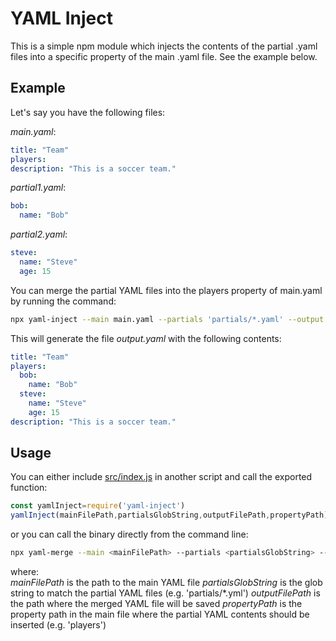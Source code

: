 # YAML Inject

This is a simple npm module which injects the contents of the partial .yaml files into a specific property of the main .yaml file. See the example below.

## Example
Let's say you have the following files:

*main.yaml*:
```yaml
title: "Team"
players:
description: "This is a soccer team."
```
*partial1.yaml*:
```yaml
bob:
  name: "Bob"
```
*partial2.yaml*:
```yaml
steve:
  name: "Steve"
  age: 15
```
You can merge the partial YAML files into the players property of main.yaml by running the command:

```bash
npx yaml-inject --main main.yaml --partials 'partials/*.yaml' --output output.yaml --property players
```
This will generate the file *output.yaml* with the following contents:
```yaml
title: "Team"
players:
  bob:
    name: "Bob"
  steve:
    name: "Steve"
    age: 15
description: "This is a soccer team."
```

## Usage
You can either include [src/index.js](src/index.js) in another script and call the exported function:
```javascript
const yamlInject=require('yaml-inject')
yamlInject(mainFilePath,partialsGlobString,outputFilePath,propertyPath)
```
or you can call the binary directly from the command line:

```bash
npx yaml-merge --main <mainFilePath> --partials <partialsGlobString> --output <outputFilePath> --property <propertyPath>
```
where:  
*mainFilePath* is the path to the main YAML file
*partialsGlobString* is the glob string to match the partial YAML files (e.g. 'partials/*.yml')
*outputFilePath* is the path where the merged YAML file will be saved
*propertyPath* is the property path in the main file where the partial YAML contents should be inserted (e.g. 'players')

